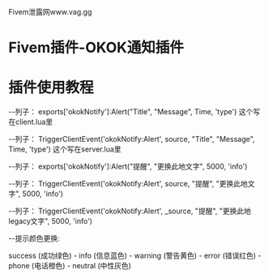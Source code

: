 Fivem泄露网www.vag.gg
# Fivem插件-OKOK通知插件
# 插件使用教程
--列子：
exports['okokNotify']:Alert("Title", "Message", Time, 'type')
这个写在client.lua里

--列子：
TriggerClientEvent('okokNotify:Alert', source, "Title", "Message", Time, 'type')
这个写在server.lua里

--列子：
exports['okokNotify']:Alert("提醒", "更换此地文字", 5000, 'info')

--列子：
TriggerClientEvent('okokNotify:Alert', source, "提醒", "更换此地文字", 5000, 'info')

--列子：
TriggerClientEvent('okokNotify:Alert', _source, "提醒", "更换此地legacy文字", 5000, 'info')


--提示颜色更换: 

success (成功绿色) - info (信息蓝色) - warning (警告黄色) - error (错误红色) - phone (电话橙色) - neutral (中性灰色)
